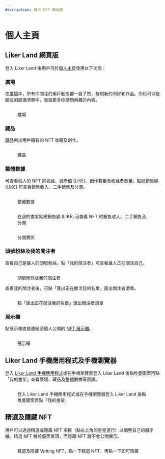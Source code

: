 ```yaml
---
description: 展示 NFT 藏品庫
---
```


# 個人主頁

## Liker Land 網頁版

登入 Liker Land 後用戶可於[個人主頁](https://liker.land/zh-Hant/feed?view=town)使用以下功能：

### 廣場

在[廣場](https://liker.land/zh-Hant/feed?view=town)中，所有你關注的用戶動態都一目了然，發現新的同好和作品。你也可以從朋友的閱讀清單中，發掘更多你感到興趣的內容。

<figure><img src="../../../.gitbook/assets/Plaza.png" alt=""><figcaption><p>廣場</p></figcaption></figure>

### 藏品

[藏品](https://liker.land/zh-Hant/feed?view=collectibles\&tab=collected)列出用戶擁有的 NFT 收藏及創作。

<figure><img src="../../../.gitbook/assets/Dashboard 6.png" alt=""><figcaption><p>藏品</p></figcaption></figure>

### 整體數據

可查看個人的 NFT 的收藏、資產值 (LIKE)、創作數量及收藏者數量。點總銷售額 (LIKE) 可查看銷售收入、二手銷售及分潤。

<figure><img src="../../../.gitbook/assets/Dashboard 2.png" alt=""><figcaption><p>整體數據</p></figcaption></figure>

<figure><img src="../../../.gitbook/assets/My Dashboard Total Sales Sample 1.png" alt=""><figcaption><p>在我的書架點總銷售額 (LIKE) 可查看 NFT 的銷售收入、二手銷售及分潤</p></figcaption></figure>

<figure><img src="../../../.gitbook/assets/My Dashboard Total Sales Sample 2.png" alt=""><figcaption><p>分潤實例</p></figcaption></figure>

### 頭號粉絲及我的關注者

查看自己是誰人的頭號粉絲。點「我的關注者」可查看誰人正在關注自己。

<figure><img src="../../../.gitbook/assets/Dashboard 3.png" alt=""><figcaption><p>頭號粉絲及我的關注者</p></figcaption></figure>

查看我的關注者後，可點「匯出正在關注我的名單」匯出關注者清單。

<figure><img src="../../../.gitbook/assets/Dashboard 4.png" alt=""><figcaption><p>點「匯出正在關注我的名單」匯出關注者清單</p></figcaption></figure>

### 展示櫃

點展示櫃直接連結至個人公開的 [NFT 展示櫃](nft-portfolio.md)。

<figure><img src="../../../.gitbook/assets/Dashboard 5.png" alt=""><figcaption><p>展示櫃</p></figcaption></figure>

## Liker Land 手機應用程式及手機瀏覽器

登入 [Liker Land 手機應用程式](../../../user-guide/liker-land/download.md)或在手機瀏覽器登入 Liker Land 後點堆疊圖案再點「我的書架」查看廣場、藏品及整體數據等資訊。

<figure><img src="../../../.gitbook/assets/Dashboard Liker Lad app.png" alt=""><figcaption><p>登入 Liker Land 手機應用程式或在手機瀏覽器登入 Liker Land 後點堆疊圖案再點「我的書架」</p></figcaption></figure>

## 精選及隱藏 NFT

用戶可以透過精選或隱藏 NFT 項目（點右上角的星星進行）以調整自己的展示櫃。精選 NFT 將於版面置頂，而隱藏 NFT 將不會公開展示。

<figure><img src="../../../.gitbook/assets/Featured NFT.png" alt=""><figcaption><p>精選及隱藏 Writing NFT，點一下精選 NFT，再點一下即可隱藏</p></figcaption></figure>
